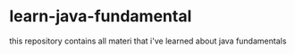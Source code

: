 # learn-java-fundamental
this repository contains all materi that i've learned about java fundamentals
